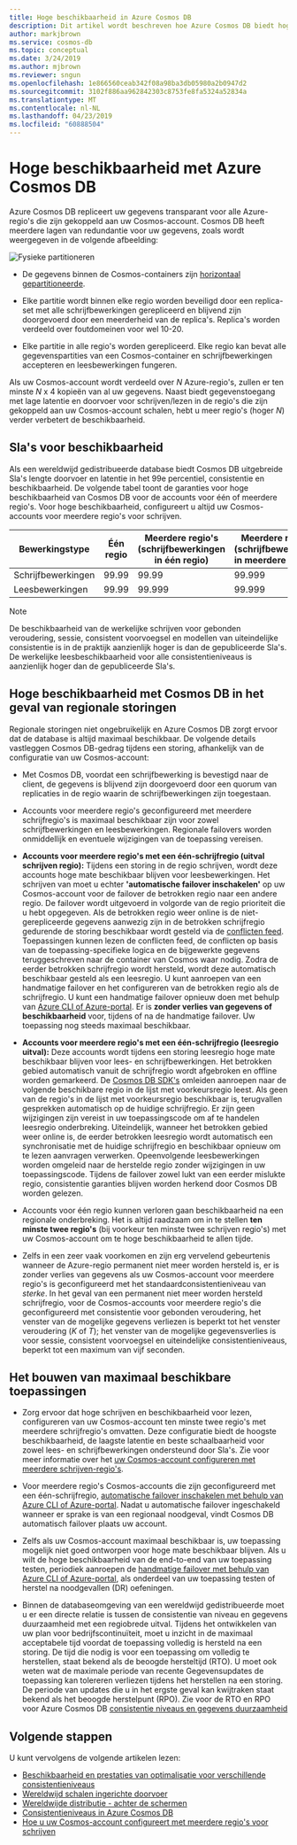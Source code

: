```yaml
---
title: Hoge beschikbaarheid in Azure Cosmos DB
description: Dit artikel wordt beschreven hoe Azure Cosmos DB biedt hoge beschikbaarheid
author: markjbrown
ms.service: cosmos-db
ms.topic: conceptual
ms.date: 3/24/2019
ms.author: mjbrown
ms.reviewer: sngun
ms.openlocfilehash: 1e866560ceab342f08a98ba3db05980a2b0947d2
ms.sourcegitcommit: 3102f886aa962842303c8753fe8fa5324a52834a
ms.translationtype: MT
ms.contentlocale: nl-NL
ms.lasthandoff: 04/23/2019
ms.locfileid: "60888504"
---
```

# <a name="high-availability-with-azure-cosmos-db"></a>Hoge beschikbaarheid met Azure Cosmos DB

Azure Cosmos DB repliceert uw gegevens transparant voor alle Azure-regio's die zijn gekoppeld aan uw Cosmos-account. Cosmos DB heeft meerdere lagen van redundantie voor uw gegevens, zoals wordt weergegeven in de volgende afbeelding:

![Fysieke partitioneren](./media/high-availability/cosmosdb-data-redundancy.png)

- De gegevens binnen de Cosmos-containers zijn [horizontaal gepartitioneerde](partitioning-overview.md).

- Elke partitie wordt binnen elke regio worden beveiligd door een replica-set met alle schrijfbewerkingen gerepliceerd en blijvend zijn doorgevoerd door een meerderheid van de replica's. Replica's worden verdeeld over foutdomeinen voor wel 10-20.

- Elke partitie in alle regio's worden gerepliceerd. Elke regio kan bevat alle gegevenspartities van een Cosmos-container en schrijfbewerkingen accepteren en leesbewerkingen fungeren.  

Als uw Cosmos-account wordt verdeeld over *N* Azure-regio's, zullen er ten minste *N* x 4 kopieën van al uw gegevens. Naast biedt gegevenstoegang met lage latentie en doorvoer voor schrijven/lezen in de regio's die zijn gekoppeld aan uw Cosmos-account schalen, hebt u meer regio's (hoger *N*) verder verbetert de beschikbaarheid.  

## <a name="slas-for-availability"></a>Sla's voor beschikbaarheid

Als een wereldwijd gedistribueerde database biedt Cosmos DB uitgebreide Sla's lengte doorvoer en latentie in het 99e percentiel, consistentie en beschikbaarheid. De volgende tabel toont de garanties voor hoge beschikbaarheid van Cosmos DB voor de accounts voor één of meerdere regio's. Voor hoge beschikbaarheid, configureert u altijd uw Cosmos-accounts voor meerdere regio's voor schrijven.

|Bewerkingstype  | Één regio |Meerdere regio's (schrijfbewerkingen in één regio)|Meerdere regio's (schrijfbewerkingen in meerdere regio's) |
|---------|---------|---------|-------|
|Schrijfbewerkingen    | 99.99    |99.99   |99.999|
|Leesbewerkingen     | 99.99    |99.999  |99.999|

> [!NOTE]
> De beschikbaarheid van de werkelijke schrijven voor gebonden veroudering, sessie, consistent voorvoegsel en modellen van uiteindelijke consistentie is in de praktijk aanzienlijk hoger is dan de gepubliceerde Sla's. De werkelijke leesbeschikbaarheid voor alle consistentieniveaus is aanzienlijk hoger dan de gepubliceerde Sla's.

## <a name="high-availability-with-cosmos-db-in-the-event-of-regional-outages"></a>Hoge beschikbaarheid met Cosmos DB in het geval van regionale storingen

Regionale storingen niet ongebruikelijk en Azure Cosmos DB zorgt ervoor dat de database is altijd maximaal beschikbaar. De volgende details vastleggen Cosmos DB-gedrag tijdens een storing, afhankelijk van de configuratie van uw Cosmos-account:

- Met Cosmos DB, voordat een schrijfbewerking is bevestigd naar de client, de gegevens is blijvend zijn doorgevoerd door een quorum van replicaties in de regio waarin de schrijfbewerkingen zijn toegestaan.

- Accounts voor meerdere regio's geconfigureerd met meerdere schrijfregio's is maximaal beschikbaar zijn voor zowel schrijfbewerkingen en leesbewerkingen. Regionale failovers worden onmiddellijk en eventuele wijzigingen van de toepassing vereisen.

- **Accounts voor meerdere regio's met een één-schrijfregio (uitval schrijven regio):** Tijdens een storing in de regio schrijven, wordt deze accounts hoge mate beschikbaar blijven voor leesbewerkingen. Het schrijven van moet u echter **'automatische failover inschakelen'** op uw Cosmos-account voor de failover de betrokken regio naar een andere regio. De failover wordt uitgevoerd in volgorde van de regio prioriteit die u hebt opgegeven. Als de betrokken regio weer online is de niet-gerepliceerde gegevens aanwezig zijn in de betrokken schrijfregio gedurende de storing beschikbaar wordt gesteld via de [conflicten feed](how-to-manage-conflicts.md#read-from-conflict-feed). Toepassingen kunnen lezen de conflicten feed, de conflicten op basis van de toepassing-specifieke logica en de bijgewerkte gegevens teruggeschreven naar de container van Cosmos waar nodig. Zodra de eerder betrokken schrijfregio wordt hersteld, wordt deze automatisch beschikbaar gesteld als een leesregio. U kunt aanroepen van een handmatige failover en het configureren van de betrokken regio als de schrijfregio. U kunt een handmatige failover opnieuw doen met behulp van [Azure CLI of Azure-portal](how-to-manage-database-account.md#manual-failover). Er is **zonder verlies van gegevens of beschikbaarheid** voor, tijdens of na de handmatige failover. Uw toepassing nog steeds maximaal beschikbaar. 

- **Accounts voor meerdere regio's met een één-schrijfregio (leesregio uitval):** Deze accounts wordt tijdens een storing leesregio hoge mate beschikbaar blijven voor lees- en schrijfbewerkingen. Het betrokken gebied automatisch vanuit de schrijfregio wordt afgebroken en offline worden gemarkeerd. De [Cosmos DB SDK's](sql-api-sdk-dotnet.md) omleiden aanroepen naar de volgende beschikbare regio in de lijst met voorkeursregio leest. Als geen van de regio's in de lijst met voorkeursregio beschikbaar is, terugvallen gesprekken automatisch op de huidige schrijfregio. Er zijn geen wijzigingen zijn vereist in uw toepassingscode om af te handelen leesregio onderbreking. Uiteindelijk, wanneer het betrokken gebied weer online is, de eerder betrokken leesregio wordt automatisch een synchronisatie met de huidige schrijfregio en beschikbaar opnieuw om te lezen aanvragen verwerken. Opeenvolgende leesbewerkingen worden omgeleid naar de herstelde regio zonder wijzigingen in uw toepassingscode. Tijdens de failover zowel lukt van een eerder mislukte regio, consistentie garanties blijven worden herkend door Cosmos DB worden gelezen.

- Accounts voor één regio kunnen verloren gaan beschikbaarheid na een regionale onderbreking. Het is altijd raadzaam om in te stellen **ten minste twee regio's** (bij voorkeur ten minste twee schrijven regio's) met uw Cosmos-account om te hoge beschikbaarheid te allen tijde.

- Zelfs in een zeer vaak voorkomen en zijn erg vervelend gebeurtenis wanneer de Azure-regio permanent niet meer worden hersteld is, er is zonder verlies van gegevens als uw Cosmos-account voor meerdere regio's is geconfigureerd met het standaardconsistentieniveau van *sterke*. In het geval van een permanent niet meer worden hersteld schrijfregio, voor de Cosmos-accounts voor meerdere regio's die geconfigureerd met consistentie voor gebonden veroudering, het venster van de mogelijke gegevens verliezen is beperkt tot het venster veroudering (*K* of *T*); het venster van de mogelijke gegevensverlies is voor sessie, consistent voorvoegsel en uiteindelijke consistentieniveaus, beperkt tot een maximum van vijf seconden.

## <a name="building-highly-available-applications"></a>Het bouwen van maximaal beschikbare toepassingen

- Zorg ervoor dat hoge schrijven en beschikbaarheid voor lezen, configureren van uw Cosmos-account ten minste twee regio's met meerdere schrijfregio's omvatten. Deze configuratie biedt de hoogste beschikbaarheid, de laagste latentie en beste schaalbaarheid voor zowel lees- en schrijfbewerkingen ondersteund door Sla's. Zie voor meer informatie over het [uw Cosmos-account configureren met meerdere schrijven-regio's](tutorial-global-distribution-sql-api.md).

- Voor meerdere regio's Cosmos-accounts die zijn geconfigureerd met een één-schrijfregio, [automatische failover inschakelen met behulp van Azure CLI of Azure-portal](how-to-manage-database-account.md#automatic-failover). Nadat u automatische failover ingeschakeld wanneer er sprake is van een regionaal noodgeval, vindt Cosmos DB automatisch failover plaats uw account.  

- Zelfs als uw Cosmos-account maximaal beschikbaar is, uw toepassing mogelijk niet goed ontworpen voor hoge mate beschikbaar blijven. Als u wilt de hoge beschikbaarheid van de end-to-end van uw toepassing testen, periodiek aanroepen de [handmatige failover met behulp van Azure CLI of Azure-portal](how-to-manage-database-account.md#manual-failover), als onderdeel van uw toepassing testen of herstel na noodgevallen (DR) oefeningen.

- Binnen de databaseomgeving van een wereldwijd gedistribueerde moet u er een directe relatie is tussen de consistentie van niveau en gegevens duurzaamheid met een regiobrede uitval. Tijdens het ontwikkelen van uw plan voor bedrijfscontinuïteit, moet u inzicht in de maximaal acceptabele tijd voordat de toepassing volledig is hersteld na een storing. De tijd die nodig is voor een toepassing om volledig te herstellen, staat bekend als de beoogde hersteltijd (RTO). U moet ook weten wat de maximale periode van recente Gegevensupdates de toepassing kan tolereren verliezen tijdens het herstellen na een storing. De periode van updates die u in het ergste geval kan kwijtraken staat bekend als het beoogde herstelpunt (RPO). Zie voor de RTO en RPO voor Azure Cosmos DB [consistentie niveaus en gegevens duurzaamheid](consistency-levels-tradeoffs.md#rto)

## <a name="next-steps"></a>Volgende stappen

U kunt vervolgens de volgende artikelen lezen:

* [Beschikbaarheid en prestaties van optimalisatie voor verschillende consistentieniveaus](consistency-levels-tradeoffs.md)
* [Wereldwijd schalen ingerichte doorvoer](scaling-throughput.md)
* [Wereldwijde distributie - achter de schermen](global-dist-under-the-hood.md)
* [Consistentieniveaus in Azure Cosmos DB](consistency-levels.md)
* [Hoe u uw Cosmos-account configureert met meerdere regio's voor schrijven](how-to-multi-master.md)
